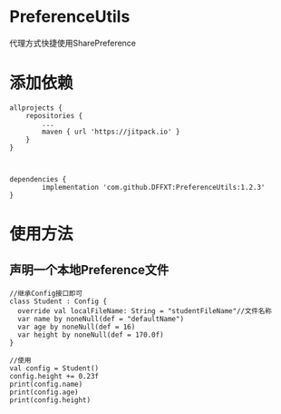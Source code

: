 # PreferenceUtils
代理方式快捷使用SharePreference

# 添加依赖
    allprojects {
		repositories {
			...
			maven { url 'https://jitpack.io' }
		}
	}
  
  
  
    dependencies {
	        implementation 'com.github.DFFXT:PreferenceUtils:1.2.3'
	}
  
  
# 使用方法
## 声明一个本地Preference文件
    //继承Config接口即可
    class Student : Config {
      override val localFileName: String = "studentFileName"//文件名称
      var name by noneNull(def = "defaultName")
      var age by noneNull(def = 16)
      var height by noneNull(def = 170.0f)
    }
    
    //使用
    val config = Student()
    config.height += 0.23f
    print(config.name)
    print(config.age)
    print(config.height)
    
